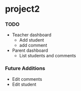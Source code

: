 # project2

### TODO

- Teacher dashboard
    - Add student
    - add comment
- Parent dashboard
    - List students and comments


### Future Additions
- Edit comments
- Edit student